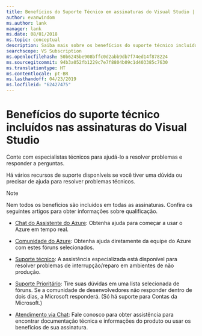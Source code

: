 ```yaml
---
title: Benefícios do Suporte Técnico em assinaturas do Visual Studio | Microsoft Docs
author: evanwindom
ms.author: lank
manager: lank
ms.date: 08/01/2018
ms.topic: conceptual
description: Saiba mais sobre os benefícios do suporte técnico incluídos nas assinaturas do Visual Studio
searchscope: VS Subscription
ms.openlocfilehash: 50b6245be908bffc0d2abb9db7f74ed14f878224
ms.sourcegitcommit: 94b3a052fb1229c7e7f8804b09c1d403385c7630
ms.translationtype: HT
ms.contentlocale: pt-BR
ms.lasthandoff: 04/23/2019
ms.locfileid: "62427475"
---
```

# <a name="technical-support-benefits-included-with-visual-studio-subscriptions"></a>Benefícios do suporte técnico incluídos nas assinaturas do Visual Studio

Conte com especialistas técnicos para ajudá-lo a resolver problemas e responder a perguntas.

Há vários recursos de suporte disponíveis se você tiver uma dúvida ou precisar de ajuda para resolver problemas técnicos.

> [!NOTE]
> Nem todos os benefícios são incluídos em todas as assinaturas.  Confira os seguintes artigos para obter informações sobre qualificação.

- [Chat do Assistente do Azure](vs-azure-advisory-chat.md): Obtenha ajuda para começar a usar o Azure em tempo real.

- [Comunidade do Azure](vs-azure-community.md): Obtenha ajuda diretamente da equipe do Azure com estes fóruns selecionados.

- [Suporte técnico](vs-tech-support.md): A assistência especializada está disponível para resolver problemas de interrupção/reparo em ambientes de não produção.

- [Suporte Prioritário](vs-priority-support.md): Tire suas dúvidas em uma lista selecionada de fóruns. Se a comunidade de desenvolvedores não responder dentro de dois dias, a Microsoft responderá. (Só há suporte para Contas da Microsoft.)

- [Atendimento via Chat](vs-concierge-chat.md): Fale conosco para obter assistência para encontrar documentação técnica e informações do produto ou usar os benefícios de sua assinatura.
